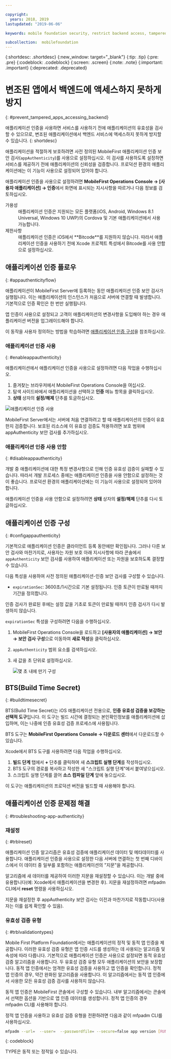 ```yaml
---

copyright:
  years: 2018, 2019
lastupdated: "2019-06-06"

keywords: mobile foundation security, restrict backend access, tampered apps

subcollection:  mobilefoundation
---
```


{:shortdesc: .shortdesc}
{:new_window: target="_blank"}
{:tip: .tip}
{:pre: .pre}
{:codeblock: .codeblock}
{:screen: .screen}
{:note: .note}
{:important: .important}
{:deprecated: .deprecated}

# 변조된 앱에서 백엔드에 액세스하지 못하게 방지
{: #prevent_tampered_apps_accessing_backend}

애플리케이션 인증을 사용하면 서비스를 사용하기 전에 애플리케이션의 유효성을 검사할 수 있으므로, 변조된 애플리케이션에서 백엔드 서비스에 액세스하지 못하게 방지할 수 있습니다.
{: shortdesc}

애플리케이션을 적절하게 보호하려면 사전 정의된 MobileFirst 애플리케이션 인증 보안 검사(``appAuthenticity``)를 사용으로 설정하십시오. 이 검사를 사용하도록 설정하면 서비스를 제공하기 전에 애플리케이션의 신뢰성을 검증합니다. 프로덕션 환경의 애플리케이션에는 이 기능이 사용으로 설정되어 있어야 합니다.

애플리케이션 인증을 사용으로 설정하려면 **MobileFirst Operations Console → [사용자 애플리케이션] → 인증**에서 화면에 표시되는 지시사항을 따르거나 다음 정보를 검토하십시오.

<dl>
  <dt>가용성</dt>
  <dd>애플리케이션 인증은 지원되는 모든 플랫폼(iOS, Android, Windows 8.1 Universal, Windows 10 UWP)의 Cordova 및 기본 애플리케이션에서 사용 가능합니다.</dd>
  <dt>제한사항</dt>
  <dd>애플리케이션 인증은 iOS에서 **Bitcode**를 지원하지 않습니다. 따라서 애플리케이션 인증을 사용하기 전에 Xcode 프로젝트 특성에서 Bitcode를 사용 안함으로 설정하십시오.</dd>
</dl>

## 애플리케이션 인증 플로우
{: #appauthenticityflow}

애플리케이션이 MobileFirst Server에 등록하는 동안 애플리케이션 인증 보안 검사가 실행됩니다. 이는 애플리케이션의 인스턴스가 처음으로 서버에 연결할 때 발생합니다. 기본적으로 인증 확인은 한 번만 실행됩니다.

앱 인증이 사용으로 설정되고 고객이 애플리케이션의 변경사항을 도입해야 하는 경우 애플리케이션 버전을 업그레이드해야 합니다.

이 동작을 사용자 정의하는 방법을 학습하려면 [애플리케이션 인증 구성](#configappauthenticity)을 참조하십시오.

### 애플리케이션 인증 사용
{: #enableappauthenticity}

애플리케이션에서 애플리케이션 인증을 사용으로 설정하려면 다음 작업을 수행하십시오.

1. 즐겨찾는 브라우저에서 MobileFirst Operations Console을 여십시오.
2. 탐색 사이드바에서 애플리케이션을 선택하고 **인증** 메뉴 항목을 클릭하십시오.
3. **상태** 상자의 **설정/해제** 단추를 토글하십시오.

![애플리케이션 인증 사용](/images/enable_application_authenticity.png)

MobileFirst Server에서는 서버에 처음 연결하려고 할 때 애플리케이션의 인증이 유효한지 검증합니다. 보호된 리소스에 이 유효성 검증도 적용하려면 보호 범위에 appAuthenticity 보안 검사를 추가하십시오.

### 애플리케이션 인증 사용 안함
{: #disableappauthenticity}

개발 중 애플리케이션에 대한 특정 변경사항으로 인해 인증 유효성 검증이 실패할 수 있습니다. 따라서 개발 프로세스 중에는 애플리케이션 인증을 사용 안함으로 설정하는 것이 좋습니다. 프로덕션 환경의 애플리케이션에는 이 기능이 사용으로 설정되어 있어야 합니다.

애플리케이션 인증을 사용 안함으로 설정하려면 **상태** 상자의 **설정/해제** 단추를 다시 토글하십시오.

## 애플리케이션 인증 구성
{: #configappauthenticity}

기본적으로 애플리케이션 인증은 클라이언트 등록 동안에만 확인됩니다. 그러나 다른 보안 검사와 마찬가지로, 사용자는 자원 보호 아래 지시사항에 따라 콘솔에서 ``appAuthenticity`` 보안 검사를 사용하여 애플리케이션 또는 자원을 보호하도록 결정할 수 있습니다.

다음 특성을 사용하여 사전 정의된 애플리케이션-인증 보안 검사를 구성할 수 있습니다.

* ``expirationSec``: 3600초/1시간으로 기본 설정됩니다. 인증 토큰이 만료될 때까지 기간을 정의합니다.

인증 검사가 완료된 후에는 설정 값을 기초로 토큰이 만료될 때까지 인증 검사가 다시 발생하지 않습니다.

``expirationSec`` 특성을 구성하려면 다음을 수행하십시오.

1. MobileFirst Operations Console을 로드하고 **[사용자의 애플리케이션] → 보안 → 보안 검사 구성**으로 이동하여 **새로 작성**을 클릭하십시오.
2. ``appAuthenticity`` 범위 요소를 검색하십시오.
3. 새 값을 초 단위로 설정하십시오.

    ![몇 초 내에 만기 구성](/images/configuring_expirationSec.png)

## BTS(Build Time Secret)
{: #buildtimesecret}

BTS(Build Time Secret)는 iOS 애플리케이션 전용으로, **인증 유효성 검증을 보강하는 선택적 도구**입니다. 이 도구는 빌드 시간에 결정되는 본인확인정보를 애플리케이션에 삽입하며, 이는 나중에 인증 유효성 검증 프로세스에 사용됩니다.

BTS 도구는 **MobileFirst Operations Console → 다운로드 센터**에서 다운로드할 수 있습니다.

Xcode에서 BTS 도구를 사용하려면 다음 작업을 수행하십시오.

1. **빌드 단계** 탭에서 **+** 단추를 클릭하여 새 **스크립트 실행 단계**를 작성하십시오.
2. BTS 도구의 경로를 복사하고 작성한 새 "스크립트 실행 단계"에서 붙여넣으십시오.
3. 스크립트 실행 단계를 끌어 **소스 컴파일 단계** 앞에 놓으십시오.

이 도구는 애플리케이션의 프로덕션 버전을 빌드할 때 사용해야 합니다.

## 애플리케이션 인증 문제점 해결
{: #troubleshooting-app-authenticity}

### 재설정
{: #trblreset}

애플리케이션 인증 알고리즘은 유효성 검증에 애플리케이션 데이터 및 메타데이터를 사용합니다. 애플리케이션 인증을 사용으로 설정한 다음 서버에 연결하는 첫 번째 디바이스에서 이 데이터 중 일부를 포함하는 애플리케이션의 "지문"을 제공합니다.

알고리즘에 새 데이터를 제공하여 이러한 지문을 재설정할 수 있습니다. 이는 개발 중에 유용합니다(예: Xcode에서 애플리케이션을 변경한 후). 지문을 재설정하려면 mfpadm CLI에서 **reset** 명령을 사용하십시오.

지문을 재설정한 후 appAuthenticity 보안 검사는 이전과 마찬가지로 작동합니다(사용자는 이를 쉽게 확인할 수 있음).

### 유효성 검증 유형
{: #trblvalidationtypes}

Mobile First Platform Foundation에서는 애플리케이션의 정적 및 동적 앱 인증을 제공합니다. 이러한 유효성 검증 유형은 앱 인증 시드를 생성하는 데 사용되는 알고리즘 및 속성에 따라 다릅니다. 기본적으로 애플리케이션 인증은 사용으로 설정되면 동적 유효성 검증 알고리즘을 사용합니다. 두 유효성 검증 유형 모두 애플리케이션의 보안을 보장합니다. 동적 앱 인증에서는 엄격한 유효성 검증을 사용하고 앱 인증을 확인합니다. 정적 앱 인증의 경우, 약간 완화된 알고리즘을 사용합니다. 이 알고리즘에서는 동적 앱 인증에서 사용한 모든 유효성 검증 검사를 사용하지 않습니다.

동적 앱 인증은 MobileFirst 콘솔에서 구성할 수 있습니다. 내부 알고리즘에서는 콘솔에서 선택한 옵션을 기반으로 앱 인증 데이터를 생성합니다. 정적 앱 인증의 경우 mfpadm CLI를 사용해야 합니다.

정적 앱 인증을 사용하고 유효성 검증 유형을 전환하려면 다음과 같이 mfpadm CLI를 사용하십시오.

```bash
mfpadm --url=  --user=  --passwordfile= --secure=false app version [RUNTIME] [APPNAME] [ENVIRONMENT] [VERSION] set authenticity-validation TYPE
```
{: codeblock}

TYPE은 동적 또는 정적일 수 있습니다.

